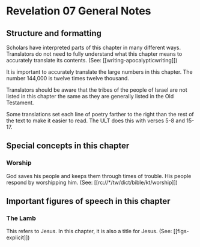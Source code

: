 # Revelation 07 General Notes
## Structure and formatting

Scholars have interpreted parts of this chapter in many different ways. Translators do not need to fully understand what this chapter means to accurately translate its contents. (See: [[writing-apocalypticwriting]])

It is important to accurately translate the large numbers in this chapter. The number 144,000 is twelve times twelve thousand.

Translators should be aware that the tribes of the people of Israel are not listed in this chapter the same as they are generally listed in the Old Testament.

Some translations set each line of poetry farther to the right than the rest of the text to make it easier to read. The ULT does this with verses 5-8 and 15-17.

## Special concepts in this chapter

### Worship
God saves his people and keeps them through times of trouble. His people respond by worshipping him. (See: [[rc://*/tw/dict/bible/kt/worship]])

## Important figures of speech in this chapter

### The Lamb
This refers to Jesus. In this chapter, it is also a title for Jesus. (See: [[figs-explicit]])